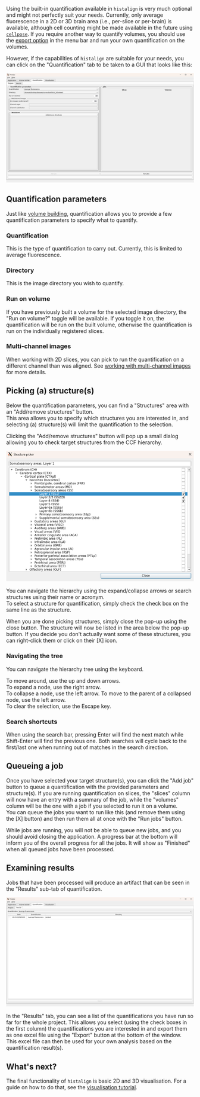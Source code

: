 Using the built-in quantification available in `histalign` is very much optional and might not perfectly suit your needs. Currently, only average fluorescence in a 2D or 3D brain area (i.e., per-slice or per-brain) is available, although cell counting might be made available in the future using [`cellpose`](https://github.com/MouseLand/cellpose). If you require another way to quantify volumes, you should use the [export option](volume-building.md#exporting-3d-volumes) in the menu bar and run your own quantification on the volumes.  

However, if the capabilities of `histalign` are suitable for your needs, you can click on the "Quantification" tab to be taken to a GUI that looks like this:

![The quantification GUI. It is split into two columns. Left left column contains various quantification parameters fields and a structure section. The right column consist of an area that can contain slice or volume jobs.](../resources/screenshots/quantification_gui.png "The main quantification GUI.")

## Quantification parameters

Just like [volume building](volume-building.md), quantification allows you to provide a few quantification parameters to specify what to quantify.

### Quantification

This is the type of quantification to carry out. Currently, this is limited to average fluorescence.

### Directory

This is the image directory you wish to quantify.

### Run on volume

If you have previously built a volume for the selected image directory, the "Run on volume?" toggle will be available. If you toggle it on, the quantification will be run on the built volume, otherwise the quantification is run on the individually registered slices.

### Multi-channel images

When working with 2D slices, you can pick to run the quantification on a different channel than was aligned. See [working with multi-channel images](volume-building.md#working-with-multi-channel-images) for more details.

## Picking (a) structure(s)

Below the quantification parameters, you can find a "Structures" area with an "Add/remove structures" button.  
This area allows you to specify which structures you are interested in, and selecting (a) structure(s) will limit the quantification to the selection.

Clicking the "Add/remove structures" button will pop up a small dialog allowing you to check target structures from the CCF hierarchy.

![The structure picker dialog. It consists of a search bar and a hierarchical list of the CCF structures.](../resources/screenshots/structure_picker.png "The structure picker dialog.")

You can navigate the hierarchy using the expand/collapse arrows or search structures using their name or acronym.  
To select a structure for quantification, simply check the check box on the same line as the structure.

When you are done picking structures, simply close the pop-up using the close button. The structure will now be listed in the area below the pop-up button. If you decide you don't actually want some of these structures, you can right-click them or click on their \[X\] icon.

### Navigating the tree

You can navigate the hierarchy tree using the keyboard.

To move around, use the up and down arrows.  
To expand a node, use the right arrow.  
To collapse a node, use the left arrow.
To move to the parent of a collapsed node, use the left arrow.  
To clear the selection, use the Escape key.

### Search shortcuts

When using the search bar, pressing Enter will find the next match while Shift-Enter will find the previous one. Both searches will cycle back to the first/last one when running out of matches in the search direction.

## Queueing a job

Once you have selected your target structure(s), you can click the "Add job" button to queue a quantification with the provided parameters and structure(s). If you are running quantification on slices, the "slices" column will now have an entry with a summary of the job, while the "volumes" column will be the one with a job if you selected to run it on a volume.  
You can queue the jobs you want to run like this (and remove them using the \[X\] button) and then run them all at once with the "Run jobs" button.

While jobs are running, you will not be able to queue new jobs, and you should avoid closing the application. A progress bar at the bottom will inform you of the overall progress for all the jobs. It will show as "Finished" when all queued jobs have been processed.

## Examining results

Jobs that have been processed will produce an artifact that can be seen in the "Results" sub-tab of quantification.  

![The results sub-tab inside the quantification tab. It consists of a table with each row being a quantification job result and columns listing the data, quantification run, and image directory used.](../resources/screenshots/quantification_results_tab.png "The results sub-tab of quantification.")

In the "Results" tab, you can see a list of the quantifications you have run so far for the whole project. This allows you select (using the check boxes in the first column) the quantifications you are interested in and export them as one excel file using the "Export" button at the bottom of the window.  
This excel file can then be used for your own analysis based on the quantification result(s).

## What's next?

The final functionality of `histalign` is basic 2D and 3D visualisation. For a guide on how to do that, see the [visualisation tutorial](visualisation.md).
